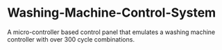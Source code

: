 # Washing-Machine-Control-System
A micro-controller based control panel that emulates a washing machine controller with over 300 cycle combinations. 
